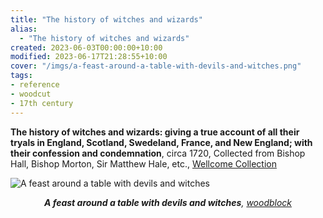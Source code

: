 ```yaml
---
title: "The history of witches and wizards"
alias:
  - "The history of witches and wizards"
created: 2023-06-03T00:00:00+10:00
modified: 2023-06-17T21:28:55+10:00
cover: "/imgs/a-feast-around-a-table-with-devils-and-witches.png"
tags:
- reference
- woodcut
- 17th century
---
```


**The history of witches and wizards: giving a true account of all their tryals in England, Scotland, Swedeland, France, and New England; with their confession and condemnation**, circa 1720, Collected from Bishop Hall, Bishop Morton, Sir Matthew Hale, etc., [Wellcome Collection](https://wellcomecollection.org/works/abkab8tq/images?id=a3nuy2zq)

![A feast around a table with devils and witches](imgs/a-feast-around-a-table-with-devils-and-witches.png)
*<center>**A feast around a table with devils and witches**, [woodblock](notes/woodblock)</center>*